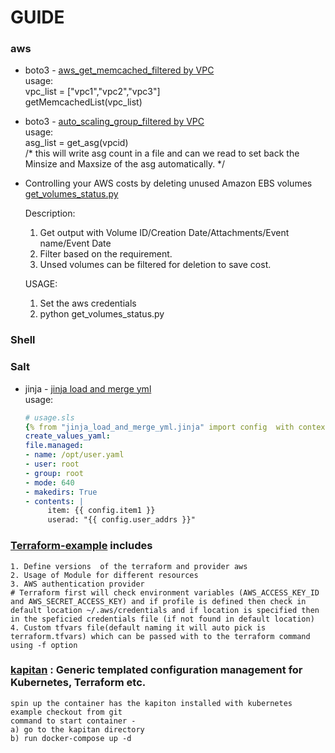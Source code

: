# GUIDE
### aws
 - boto3 - [aws_get_memcached_filtered by VPC](aws/aws_get_memcached_with_vpc.py)\
   usage:\
   vpc_list = \["vpc1","vpc2","vpc3"\]\
   getMemcachedList(vpc_list)
   
 - boto3 - [auto_scaling_group_filtered by VPC](aws/auto_scaling_group.py)\
   usage:\
   asg_list = get_asg(vpcid)\
   /* this will write asg count in a file and can we read to set back the Minsize and Maxsize of the asg automatically. */
   
 - Controlling your AWS costs by deleting unused Amazon EBS volumes\
   [get_volumes_status.py](aws/get_volumes_status.py)
   
   Description: 
   1. Get output with Volume ID/Creation Date/Attachments/Event name/Event Date
   2. Filter based on the requirement.
   3. Unsed volumes can be filtered for deletion to save cost.
   
   USAGE:
    1. Set the aws credentials
    2. python get_volumes_status.py
   

### Shell

### Salt
  - jinja - [jinja load and merge yml](jinja_load_and_merge_yml.jinja)\
    usage:
    ```yaml
    # usage.sls
    {% from "jinja_load_and_merge_yml.jinja" import config  with context  %}
    create_values_yaml:
    file.managed:
    - name: /opt/user.yaml
    - user: root
    - group: root
    - mode: 640
    - makedirs: True
    - contents: |
         item: {{ config.item1 }}
         userad: "{{ config.user_addrs }}"
    ```
### [Terraform-example](terraform-example) includes

```
1. Define versions  of the terraform and provider aws
2. Usage of Module for different resources
3. AWS authentication provider 
# Terraform first will check environment variables (AWS_ACCESS_KEY_ID and AWS_SECRET_ACCESS_KEY) and if profile is defined then check in default location ~/.aws/credentials and if location is specified then in the speficied credentials file (if not found in default location)
4. Custom tfvars file(default naming it will auto pick is terraform.tfvars) which can be passed with to the terraform command using -f option 
```
### [kapitan](kapitan) : Generic templated configuration management for Kubernetes, Terraform etc.
```
spin up the container has the kapiton installed with kubernetes example checkout from git
command to start container -
a) go to the kapitan directory
b) run docker-compose up -d
```

